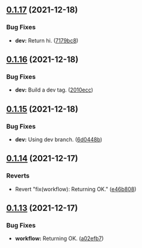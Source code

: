 ## [0.1.17](https://github.com/polinchw/hello-github-webhook/compare/v0.1.16...v0.1.17) (2021-12-18)


### Bug Fixes

* **dev:** Return hi. ([7179bc8](https://github.com/polinchw/hello-github-webhook/commit/7179bc81390911f354b47736172a5affad47c83b))



## [0.1.16](https://github.com/polinchw/hello-github-webhook/compare/v0.1.15...v0.1.16) (2021-12-18)


### Bug Fixes

* **dev:** Build a dev tag. ([2010ecc](https://github.com/polinchw/hello-github-webhook/commit/2010ecc15bdec338695dbec5bab8c5c4eb28cbd6))



## [0.1.15](https://github.com/polinchw/hello-github-webhook/compare/v0.1.14...v0.1.15) (2021-12-18)


### Bug Fixes

* **dev:** Using dev branch. ([6d0448b](https://github.com/polinchw/hello-github-webhook/commit/6d0448b2495eef5271f7d74fc0ebf78eab4ee2f5))



## [0.1.14](https://github.com/polinchw/hello-github-webhook/compare/v0.1.13...v0.1.14) (2021-12-17)


### Reverts

* Revert "fix(workflow): Returning OK." ([e46b808](https://github.com/polinchw/hello-github-webhook/commit/e46b8084f3f2ba77c07ae43d8ce84ae23cf3a6a9))



## [0.1.13](https://github.com/polinchw/hello-github-webhook/compare/v0.1.12...v0.1.13) (2021-12-17)


### Bug Fixes

* **workflow:** Returning OK. ([a02efb7](https://github.com/polinchw/hello-github-webhook/commit/a02efb79b80eda4bab11820d5e02e64d180d8b69))



